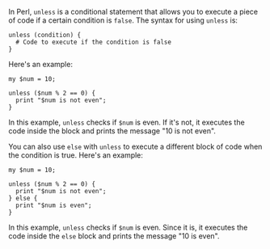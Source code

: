 In Perl, `unless` is a conditional statement that allows you to execute a piece of code if a certain condition is `false`. The syntax for using `unless` is:

```
unless (condition) {
  # Code to execute if the condition is false
}
```

Here's an example:

```
my $num = 10;

unless ($num % 2 == 0) {
  print "$num is not even";
}
```

In this example, `unless` checks if `$num` is even. If it's not, it executes the code inside the block and prints the message "10 is not even".

You can also use `else` with `unless` to execute a different block of code when the condition is true. Here's an example:

```
my $num = 10;

unless ($num % 2 == 0) {
  print "$num is not even";
} else {
  print "$num is even";
}
```

In this example, `unless` checks if `$num` is even. Since it is, it executes the code inside the `else` block and prints the message "10 is even".
